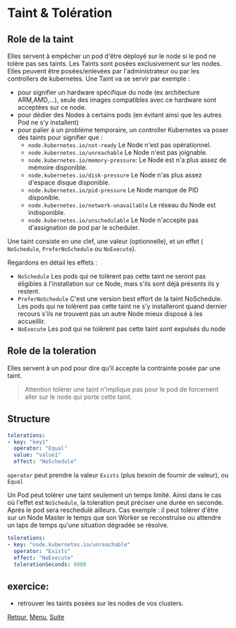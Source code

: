 # Taint & Tolération
## Role de la taint
Elles servent à empêcher un pod d'être déployé sur le node si le pod ne tolère pas ses taints.
Les Taints sont posées exclusivement sur les nodes. Elles peuvent être posées/enlevées par l'administrateur ou par les controllers de kubernetes. 
Une Taint va se servir par exemple :  
- pour signifier un hardware spécifique du node (ex architecture ARM,AMD,...),  seule des images compatibles avec ce hardware sont acceptées sur ce node.
- pour dédier des Nodes à certains pods (en évitant ainsi que les autres Pod ne s'y installent)
- pour palier à un problème temporaire, un controller Kubernetes va poser des taints pour signifier que :
    - `node.kubernetes.io/not-ready`  Le Node n'est pas opérationnel.
    - `node.kubernetes.io/unreachable` Le Node n'est pas joignable.
    - `node.kubernetes.io/memory-pressure`: Le Node est n'a plus assez de mémoire disponible.
    - `node.kubernetes.io/disk-pressure` Le Node n'as plus assez d'espace disque disponible.
    - `node.kubernetes.io/pid-pressure` Le Node manque de PID disponible.
    - `node.kubernetes.io/network-unavailable` Le réseau du Node est indisponible.
    - `node.kubernetes.io/unschedulable` Le Node n'accepte pas d'assignation de pod par le scheduler.

Une taint consiste en une clef, une valeur (optionnelle), et un effet ( `NoSchedule`, `PreferNoSchedule` ou `NoExecute`).

Regardons en détail les effets :
- `NoSchedule` Les pods qui ne tolèrent pas cette taint ne seront pas éligibles à l'installation sur ce Node, mais s'ils sont déjà présents ils y restent.
- `PreferNoSchedule` C'est une version best effort de la taint NoSchedule. Les pods qui ne tolèrent pas cette taint ne s'y installeront quand dernier recours s'ils ne trouvent pas un autre Node mieux disposé à les accueillir.
- `NoExecute` Les pod qui ne tolèrent pas cette taint sont expulsés du node 

## Role de la toleration
Elles servent à un pod pour dire qu'il accepte la contrainte posée par une taint.


> Attention tolérer une taint n'implique pas pour le pod de forcement aller sur le node qui porte cette taint.
## Structure
```yaml
tolerations:
- key: "key1"
  operator: "Equal"
  value: "value1"
  effect: "NoSchedule"
```

`operator` peut prendre la valeur `Exists`  (plus besoin de fournir de valeur), ou `Equal`

Un Pod peut tolérer une taint seulement un temps limité.
Ainsi dans le cas où l'effet est `NoSchedule`, la toleration peut préciser une durée en seconde. Après le pod sera reschedulé ailleurs.
Cas exemple : il peut tolérer d'être sur un Node Master le temps que son Worker se reconstruise ou attendre un laps de temps qu'une situation dégradée se résolve.

```yaml
tolerations:
- key: "node.kubernetes.io/unreachable"
  operator: "Exists"
  effect: "NoExecute"
  tolerationSeconds: 6000
```

## exercice:
- retrouver les taints posées sur les nodes de vos clusters. 

[Retour](https://obeyler.github.io/Formation-K8S/Chapitres/PodPlacement.html), [Menu](https://obeyler.github.io/Formation-K8S/), [Suite](https://obeyler.github.io/Formation-K8S/Chapitres/Securite.html)
